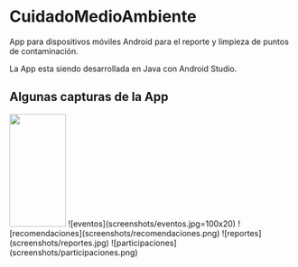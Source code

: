 # CuidadoMedioAmbiente
App para dispositivos móviles Android para el reporte y limpieza de puntos de contaminación.

La App esta siendo desarrollada en Java con Android Studio.

## Algunas capturas de la App
<img src="http://....jpg" width="100" height="200" />
![eventos](screenshots/eventos.jpg=100x20) ![recomendaciones](screenshots/recomendaciones.png)
![reportes](screenshots/reportes.jpg) ![participaciones](screenshots/participaciones.png)
